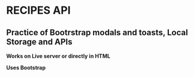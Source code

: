 # RECIPES API

## Practice of Bootrstrap modals and toasts, Local Storage and APIs

__Works on Live server or directly in HTML__ <br/>

__Uses Bootstrap__ <br/>